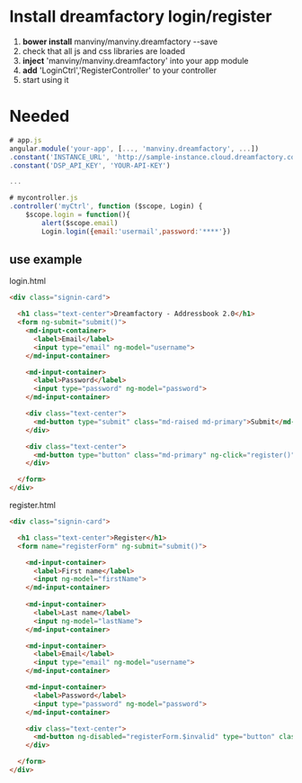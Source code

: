 # Install dreamfactory login/register

1. **bower install** manviny/manviny.dreamfactory --save  
2. check that all js and css libraries are loaded  
3. **inject** 'manviny/manviny.dreamfactory' into your app module  
4. **add** 'LoginCtrl','RegisterController' to your controller  
5. start using it  



# Needed
```js
# app.js
angular.module('your-app', [..., 'manviny.dreamfactory', ...])
.constant('INSTANCE_URL', 'http://sample-instance.cloud.dreamfactory.com')
.constant('DSP_API_KEY', 'YOUR-API-KEY')

...

# mycontroller.js
.controller('myCtrl', function ($scope, Login) {
  	$scope.login = function(){
  		alert($scope.email)
  		Login.login({email:'usermail',password:'****'})

````

## use example 
login.html
```html
<div class="signin-card">

  <h1 class="text-center">Dreamfactory - Addressbook 2.0</h1>
  <form ng-submit="submit()">
    <md-input-container>
      <label>Email</label>
      <input type="email" ng-model="username">
    </md-input-container>

    <md-input-container>
      <label>Password</label>
      <input type="password" ng-model="password">
    </md-input-container>

    <div class="text-center">
      <md-button type="submit" class="md-raised md-primary">Submit</md-button>
    </div>

    <div class="text-center">
      <md-button type="button" class="md-primary" ng-click="register()">Register</md-button>
    </div>

  </form>
</div>
```
register.html
```html
<div class="signin-card">

  <h1 class="text-center">Register</h1>
  <form name="registerForm" ng-submit="submit()">

    <md-input-container>
      <label>First name</label>
      <input ng-model="firstName">
    </md-input-container>
    
    <md-input-container>
      <label>Last name</label>
      <input ng-model="lastName">
    </md-input-container>

    <md-input-container>
      <label>Email</label>
      <input type="email" ng-model="username">
    </md-input-container>

    <md-input-container>
      <label>Password</label>
      <input type="password" ng-model="password">
    </md-input-container>

    <div class="text-center">
      <md-button ng-disabled="registerForm.$invalid" type="button" class="md-primary" ng-click="register()">Register</md-button>
    </div>

  </form>
</div>
```
